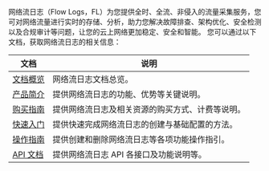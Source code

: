 网络流日志（Flow Logs，FL）为您提供全时、全流、非侵入的流量采集服务，您可对网络流量进行实时的存储、分析，助力您解决故障排查、架构优化、安全检测以及合规审计等问题，让您的云上网络更加稳定、安全和智能。
 您可以通过以下文档，获取网络流日志的相关信息：

| 文档 | 说明 |
|---------|---------|
| [文档概览](https://intl.cloud.tencent.com/document/product/682) | 网络流日志文档总览。|
| [产品简介](http://intl.cloud.tencent.com/document/product/682/18931) | 提供网络流日志的功能、优势等关键说明。 |
| [购买指南](http://intl.cloud.tencent.com/document/product/682/18963) | 提供网络流日志及相关资源的购买方式、计费等说明。 |
| [快速入门](http://intl.cloud.tencent.com/document/product/682/18935) | 提供快速完成网络流日志的创建与基础配置的方法。|
| [操作指南](http://intl.cloud.tencent.com/document/product/682/18974) | 提供创建和删除网络流日志等各项功能操作指引。|
| [API 文档](http://intl.cloud.tencent.com/document/product/682/18977) | 提供网络流日志 API 各接口及功能说明等。|

